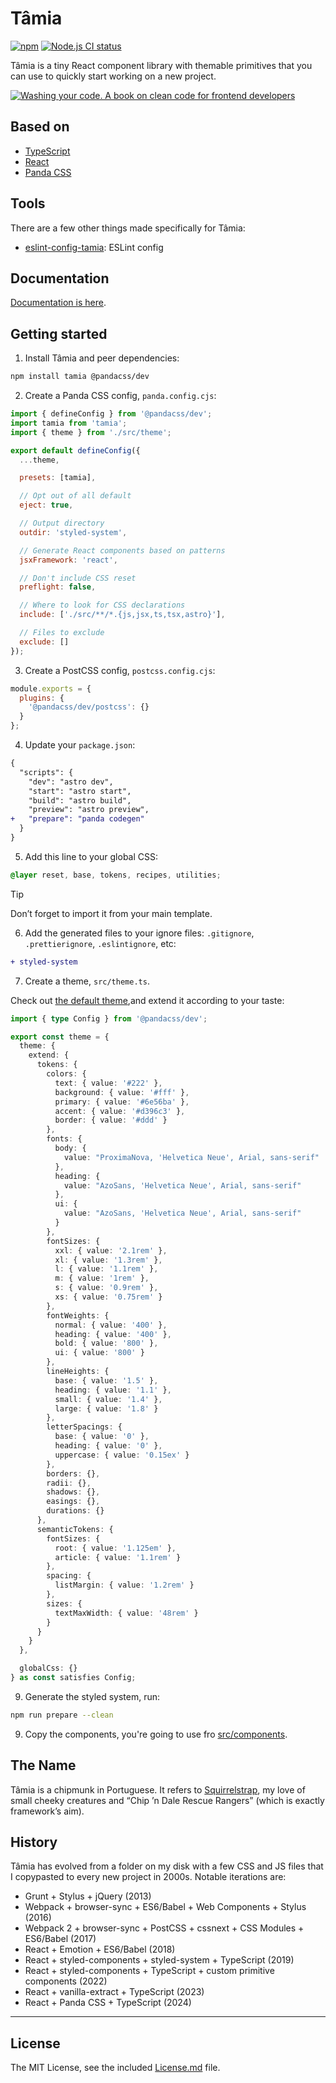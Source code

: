 # Tâmia

[![npm](https://img.shields.io/npm/v/tamia.svg)](https://www.npmjs.com/package/tamia) [![Node.js CI status](https://github.com/sapegin/tamia/workflows/Node.js%20CI/badge.svg)](https://github.com/sapegin/tamia/actions)

Tâmia is a tiny React component library with themable primitives that you can use to quickly start working on a new project.

[![Washing your code. A book on clean code for frontend developers](https://sapegin.me/images/washing-code-github.jpg)](https://sapegin.me/book/)

## Based on

- [TypeScript](https://www.typescriptlang.org/)
- [React](https://reactjs.org/)
- [Panda CSS](https://panda-css.com/)

## Tools

There are a few other things made specifically for Tâmia:

- [eslint-config-tamia](https://github.com/tamiadev/eslint-config-tamia): ESLint config

## Documentation

[Documentation is here](https://tamialib.netlify.app/).

## Getting started

1. Install Tâmia and peer dependencies:

```bash
npm install tamia @pandacss/dev
```

2. Create a Panda CSS config, `panda.config.cjs`:

```js
import { defineConfig } from '@pandacss/dev';
import tamia from 'tamia';
import { theme } from './src/theme';

export default defineConfig({
  ...theme,

  presets: [tamia],

  // Opt out of all default
  eject: true,

  // Output directory
  outdir: 'styled-system',

  // Generate React components based on patterns
  jsxFramework: 'react',

  // Don't include CSS reset
  preflight: false,

  // Where to look for CSS declarations
  include: ['./src/**/*.{js,jsx,ts,tsx,astro}'],

  // Files to exclude
  exclude: []
});
```

3. Create a PostCSS config, `postcss.config.cjs`:

```js
module.exports = {
  plugins: {
    '@pandacss/dev/postcss': {}
  }
};
```

4. Update your `package.json`:

```diff
{
  "scripts": {
    "dev": "astro dev",
    "start": "astro start",
    "build": "astro build",
    "preview": "astro preview",
+   "prepare": "panda codegen"
  }
}
```

5. Add this line to your global CSS:

```css
@layer reset, base, tokens, recipes, utilities;
```

> [!TIP]
> Don’t forget to import it from your main template.

6. Add the generated files to your ignore files: `.gitignore`, `.prettierignore`, `.eslintignore`, etc:

```diff
+ styled-system
```

7. Create a theme, `src/theme.ts`.

Check out [the default theme](https://github.com/sapegin/tamia/blob/master/src/theme.ts),and extend it according to your taste:

```ts
import { type Config } from '@pandacss/dev';

export const theme = {
  theme: {
    extend: {
      tokens: {
        colors: {
          text: { value: '#222' },
          background: { value: '#fff' },
          primary: { value: '#6e56ba' },
          accent: { value: '#d396c3' },
          border: { value: '#ddd' }
        },
        fonts: {
          body: {
            value: "ProximaNova, 'Helvetica Neue', Arial, sans-serif"
          },
          heading: {
            value: "AzoSans, 'Helvetica Neue', Arial, sans-serif"
          },
          ui: {
            value: "AzoSans, 'Helvetica Neue', Arial, sans-serif"
          }
        },
        fontSizes: {
          xxl: { value: '2.1rem' },
          xl: { value: '1.3rem' },
          l: { value: '1.1rem' },
          m: { value: '1rem' },
          s: { value: '0.9rem' },
          xs: { value: '0.75rem' }
        },
        fontWeights: {
          normal: { value: '400' },
          heading: { value: '400' },
          bold: { value: '800' },
          ui: { value: '800' }
        },
        lineHeights: {
          base: { value: '1.5' },
          heading: { value: '1.1' },
          small: { value: '1.4' },
          large: { value: '1.8' }
        },
        letterSpacings: {
          base: { value: '0' },
          heading: { value: '0' },
          uppercase: { value: '0.15ex' }
        },
        borders: {},
        radii: {},
        shadows: {},
        easings: {},
        durations: {}
      },
      semanticTokens: {
        fontSizes: {
          root: { value: '1.125em' },
          article: { value: '1.1rem' }
        },
        spacing: {
          listMargin: { value: '1.2rem' }
        },
        sizes: {
          textMaxWidth: { value: '48rem' }
        }
      }
    }
  },

  globalCss: {}
} as const satisfies Config;
```

9. Generate the styled system, run:

```bash
npm run prepare --clean
```

9. Copy the components, you're going to use fro [src/components](./src/components).

## The Name

Tâmia is a chipmunk in Portuguese. It refers to [Squirrelstrap](https://github.com/sapegin/squirrelstrap), my love of small cheeky creatures and “Chip ’n Dale Rescue Rangers” (which is exactly framework’s aim).

## History

Tâmia has evolved from a folder on my disk with a few CSS and JS files that I copypasted to every new project in 2000s. Notable iterations are:

- Grunt + Stylus + jQuery (2013)
- Webpack + browser-sync + ES6/Babel + Web Components + Stylus (2016)
- Webpack 2 + browser-sync + PostCSS + cssnext + CSS Modules + ES6/Babel (2017)
- React + Emotion + ES6/Babel (2018)
- React + styled-components + styled-system + TypeScript (2019)
- React + styled-components + TypeScript + custom primitive components (2022)
- React + vanilla-extract + TypeScript (2023)
- React + Panda CSS + TypeScript (2024)

---

## License

The MIT License, see the included [License.md](License.md) file.
